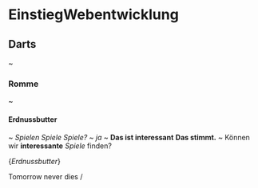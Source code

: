 # EinstiegWebentwicklung

## Darts

~

### Romme

~

#### Erdnussbutter

~
_Spielen Spiele Spiele?_
~
_ja_
~
**Das ist interessant**
**Das stimmt.**
~
Können wir **interessante** _Spiele_ finden?

{_Erdnussbutter_}

Tomorrow never dies /

